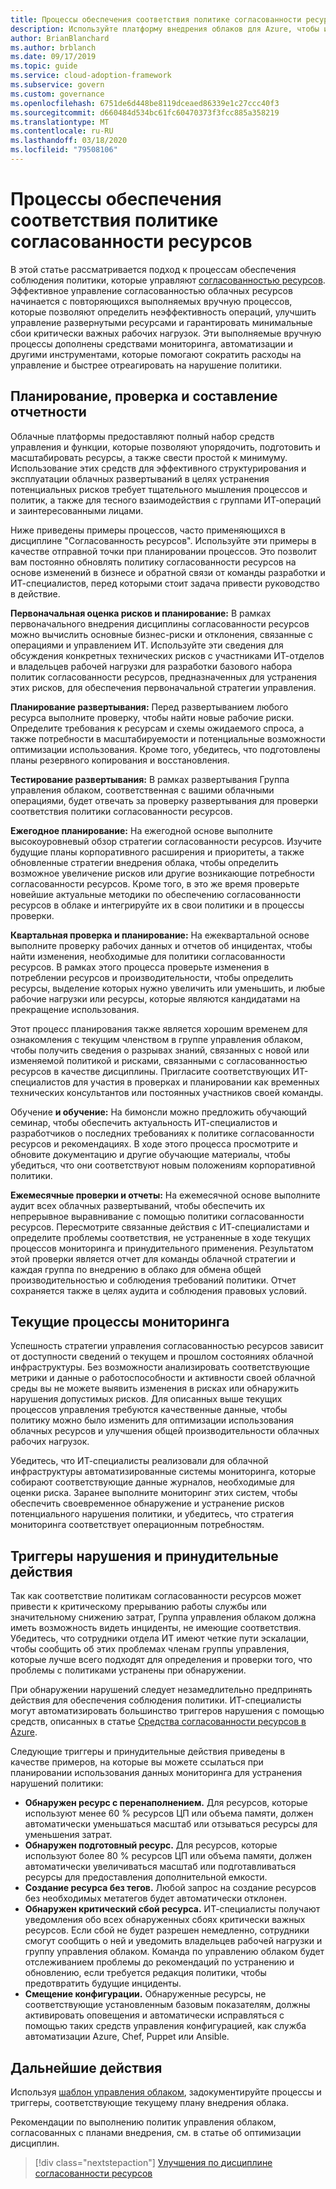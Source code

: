 ```yaml
---
title: Процессы обеспечения соответствия политике согласованности ресурсов
description: Используйте платформу внедрения облаков для Azure, чтобы изучить подход к созданию процессов, поддерживающих дисциплину управления согласованностью ресурсов.
author: BrianBlanchard
ms.author: brblanch
ms.date: 09/17/2019
ms.topic: guide
ms.service: cloud-adoption-framework
ms.subservice: govern
ms.custom: governance
ms.openlocfilehash: 6751de6d448be8119dceaed86339e1c27ccc40f3
ms.sourcegitcommit: d660484d534bc61fc60470373f3fcc885a358219
ms.translationtype: MT
ms.contentlocale: ru-RU
ms.lasthandoff: 03/18/2020
ms.locfileid: "79508106"
---
```

# <a name="resource-consistency-policy-compliance-processes"></a>Процессы обеспечения соответствия политике согласованности ресурсов

В этой статье рассматривается подход к процессам обеспечения соблюдения политики, которые управляют [согласованностью ресурсов](./index.md). Эффективное управление согласованностью облачных ресурсов начинается с повторяющихся выполняемых вручную процессов, которые позволяют определить неэффективность операций, улучшить управление развернутыми ресурсами и гарантировать минимальные сбои критически важных рабочих нагрузок. Эти выполняемые вручную процессы дополнены средствами мониторинга, автоматизации и другими инструментами, которые помогают сократить расходы на управление и быстрее отреагировать на нарушение политики.

## <a name="planning-review-and-reporting-processes"></a>Планирование, проверка и составление отчетности

Облачные платформы предоставляют полный набор средств управления и функции, которые позволяют упорядочить, подготовить и масштабировать ресурсы, а также свести простой к минимуму. Использование этих средств для эффективного структурирования и эксплуатации облачных развертываний в целях устранения потенциальных рисков требует тщательного мышления процессов и политик, а также для тесного взаимодействия с группами ИТ-операций и заинтересованными лицами.

Ниже приведены примеры процессов, часто применяющихся в дисциплине "Согласованность ресурсов". Используйте эти примеры в качестве отправной точки при планировании процессов. Это позволит вам постоянно обновлять политику согласованности ресурсов на основе изменений в бизнесе и обратной связи от команды разработки и ИТ-специалистов, перед которыми стоит задача привести руководство в действие.

**Первоначальная оценка рисков и планирование:** В рамках первоначального внедрения дисциплины согласованности ресурсов можно вычислить основные бизнес-риски и отклонения, связанные с операциями и управлением ИТ. Используйте эти сведения для обсуждения конкретных технических рисков с участниками ИТ-отделов и владельцев рабочей нагрузки для разработки базового набора политик согласованности ресурсов, предназначенных для устранения этих рисков, для обеспечения первоначальной стратегии управления.

**Планирование развертывания:** Перед развертыванием любого ресурса выполните проверку, чтобы найти новые рабочие риски. Определите требования к ресурсам и схемы ожидаемого спроса, а также потребности в масштабируемости и потенциальные возможности оптимизации использования. Кроме того, убедитесь, что подготовлены планы резервного копирования и восстановления.

**Тестирование развертывания:** В рамках развертывания Группа управления облаком, соответственная с вашими облачными операциями, будет отвечать за проверку развертывания для проверки соответствия политики согласованности ресурсов.

**Ежегодное планирование:** На ежегодной основе выполните высокоуровневый обзор стратегии согласованности ресурсов. Изучите будущие планы корпоративного расширения и приоритеты, а также обновленные стратегии внедрения облака, чтобы определить возможное увеличение рисков или другие возникающие потребности согласованности ресурсов. Кроме того, в это же время проверьте новейшие актуальные методики по обеспечению согласованности ресурсов в облаке и интегрируйте их в свои политики и в процессы проверки.

**Квартальная проверка и планирование:** На ежеквартальной основе выполните проверку рабочих данных и отчетов об инцидентах, чтобы найти изменения, необходимые для политики согласованности ресурсов. В рамках этого процесса проверьте изменения в потреблении ресурсов и производительности, чтобы определить ресурсы, выделение которых нужно увеличить или уменьшить, и любые рабочие нагрузки или ресурсы, которые являются кандидатами на прекращение использования.

Этот процесс планирования также является хорошим временем для ознакомления с текущим членством в группе управления облаком, чтобы получить сведения о разрывах знаний, связанных с новой или изменяемой политикой и рисками, связанными с согласованностью ресурсов в качестве дисциплины. Пригласите соответствующих ИТ-специалистов для участия в проверках и планировании как временных технических консультантов или постоянных участников своей команды.

Обучение **и обучение:** На бимонсли можно предложить обучающий семинар, чтобы обеспечить актуальность ИТ-специалистов и разработчиков о последних требованиях к политике согласованности ресурсов и рекомендациях. В ходе этого процесса просмотрите и обновите документацию и другие обучающие материалы, чтобы убедиться, что они соответствуют новым положениям корпоративной политики.

**Ежемесячные проверки и отчеты:** На ежемесячной основе выполните аудит всех облачных развертываний, чтобы обеспечить их непрерывное выравнивание с помощью политики согласованности ресурсов. Пересмотрите связанные действия с ИТ-специалистами и определите проблемы соответствия, не устраненные в ходе текущих процессов мониторинга и принудительного применения. Результатом этой проверки является отчет для команды облачной стратегии и каждая группа по внедрению в облако для обмена общей производительностью и соблюдения требований политики. Отчет сохраняется также в целях аудита и соблюдения правовых условий.

## <a name="ongoing-monitoring-processes"></a>Текущие процессы мониторинга

Успешность стратегии управления согласованностью ресурсов зависит от доступности сведений о текущем и прошлом состояниях облачной инфраструктуры. Без возможности анализировать соответствующие метрики и данные о работоспособности и активности своей облачной среды вы не можете выявить изменения в рисках или обнаружить нарушения допустимых рисков. Для описанных выше текущих процессов управления требуются качественные данные, чтобы политику можно было изменить для оптимизации использования облачных ресурсов и улучшения общей производительности облачных рабочих нагрузок.

Убедитесь, что ИТ-специалисты реализовали для облачной инфраструктуры автоматизированные системы мониторинга, которые собирают соответствующие данные журналов, необходимые для оценки риска. Заранее выполните мониторинг этих систем, чтобы обеспечить своевременное обнаружение и устранение рисков потенциального нарушения политики, и убедитесь, что стратегия мониторинга соответствует операционным потребностям.

## <a name="violation-triggers-and-enforcement-actions"></a>Триггеры нарушения и принудительные действия

Так как соответствие политикам согласованности ресурсов может привести к критическому прерыванию работы службы или значительному снижению затрат, Группа управления облаком должна иметь возможность видеть инциденты, не имеющие соответствия. Убедитесь, что сотрудники отдела ИТ имеют четкие пути эскалации, чтобы сообщить об этих проблемах членам группы управления, которые лучше всего подходят для определения и проверки того, что проблемы с политиками устранены при обнаружении.

При обнаружении нарушений следует незамедлительно предпринять действия для обеспечения соблюдения политики. ИТ-специалисты могут автоматизировать большинство триггеров нарушения с помощью средств, описанных в статье [Средства согласованности ресурсов в Azure](./toolchain.md).

Следующие триггеры и принудительные действия приведены в качестве примеров, на которые вы можете ссылаться при планировании использования данных мониторинга для устранения нарушений политики:

- **Обнаружен ресурс с перенаполнением.** Для ресурсов, которые используют менее 60 % ресурсов ЦП или объема памяти, должен автоматически уменьшаться масштаб или отзываться ресурсы для уменьшения затрат.
- **Обнаружен подготовный ресурс.** Для ресурсов, которые используют более 80 % ресурсов ЦП или объема памяти, должен автоматически увеличиваться масштаб или подготавливаться ресурсы для предоставления дополнительной емкости.
- **Создание ресурса без тегов.** Любой запрос на создание ресурсов без необходимых метатегов будет автоматически отклонен.
- **Обнаружен критический сбой ресурса.** ИТ-специалисты получают уведомления обо всех обнаруженных сбоях критически важных ресурсов. Если сбой не будет разрешен немедленно, сотрудники смогут сообщить о ней и уведомить владельцев рабочей нагрузки и группу управления облаком. Команда по управлению облаком будет отслеживанием проблемы до рекомендаций по устранению и обновлению, если требуется редакция политики, чтобы предотвратить будущие инциденты.
- **Смещение конфигурации.** Обнаруженные ресурсы, не соответствующие установленным базовым показателям, должны активировать оповещения и автоматически исправляться с помощью таких средств управления конфигурацией, как служба автоматизации Azure, Chef, Puppet или Ansible.

## <a name="next-steps"></a>Дальнейшие действия

Используя [шаблон управления облаком](./template.md), задокументируйте процессы и триггеры, соответствующие текущему плану внедрения облака.

Рекомендации по выполнению политик управления облаком, согласованных с планами внедрения, см. в статье об оптимизации дисциплин.

> [!div class="nextstepaction"]
> [Улучшения по дисциплине согласованности ресурсов](./discipline-improvement.md)
